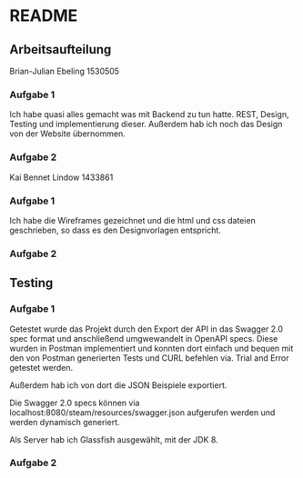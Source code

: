 # README

## Arbeitsaufteilung

Brian-Julian Ebeling
1530505

### Aufgabe 1

Ich habe quasi alles gemacht was mit Backend zu tun hatte. REST, Design, Testing und implementierung dieser. Außerdem hab ich noch das Design von der Website übernommen.

### Aufgabe 2

Kai Bennet Lindow 
1433861

### Aufgabe 1

Ich habe die Wireframes gezeichnet und die html und css dateien geschrieben, so dass es den Designvorlagen entspricht.

### Aufgabe 2


## Testing

### Aufgabe 1

Getestet wurde das Projekt durch den Export der API in das Swagger 2.0 spec format und anschließend umgwewandelt in OpenAPI specs. Diese wurden in Postman implementiert und konnten dort einfach und bequen mit den von Postman generierten Tests und CURL befehlen via. Trial and Error getestet werden.

Außerdem hab ich von dort die JSON Beispiele exportiert. 

Die Swagger 2.0 specs können via localhost:8080/steam/resources/swagger.json aufgerufen werden und werden dynamisch generiert.

Als Server hab ich Glassfish ausgewählt, mit der JDK 8.

### Aufgabe 2
